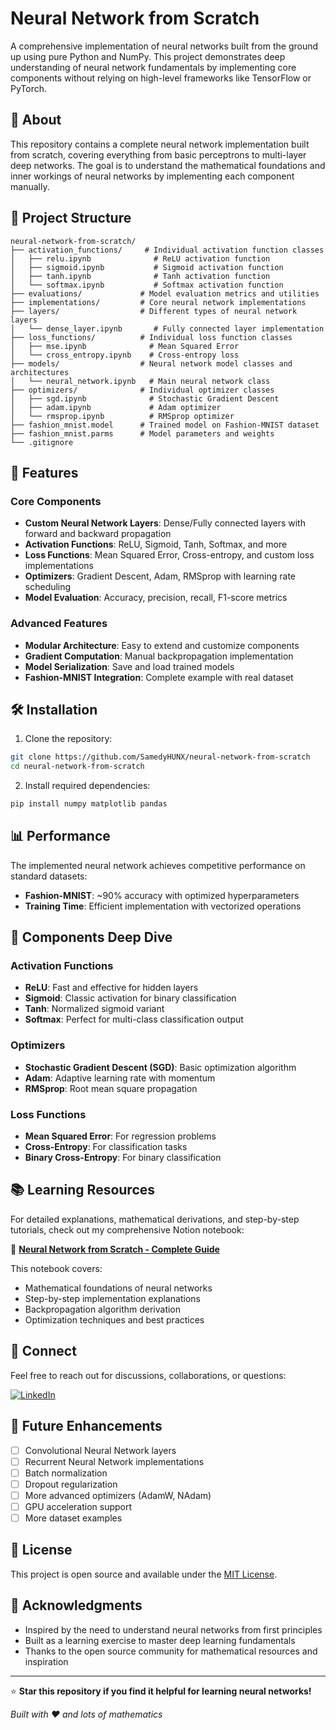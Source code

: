 # Neural Network from Scratch

A comprehensive implementation of neural networks built from the ground up using pure Python and NumPy. This project demonstrates deep understanding of neural network fundamentals by implementing core components without relying on high-level frameworks like TensorFlow or PyTorch.

## 🧠 About

This repository contains a complete neural network implementation built from scratch, covering everything from basic perceptrons to multi-layer deep networks. The goal is to understand the mathematical foundations and inner workings of neural networks by implementing each component manually.

## 📁 Project Structure

```
neural-network-from-scratch/
├── activation_functions/     # Individual activation function classes
│   ├── relu.ipynb              # ReLU activation function
│   ├── sigmoid.ipynb           # Sigmoid activation function
│   ├── tanh.ipynb              # Tanh activation function
│   └── softmax.ipynb           # Softmax activation function
├── evaluations/             # Model evaluation metrics and utilities
├── implementations/         # Core neural network implementations
├── layers/                  # Different types of neural network layers
│   └── dense_layer.ipynb       # Fully connected layer implementation
├── loss_functions/          # Individual loss function classes
│   ├── mse.ipynb              # Mean Squared Error
│   └── cross_entropy.ipynb    # Cross-entropy loss
├── models/                  # Neural network model classes and architectures
│   └── neural_network.ipynb   # Main neural network class
├── optimizers/              # Individual optimizer classes
│   ├── sgd.ipynb              # Stochastic Gradient Descent
│   ├── adam.ipynb             # Adam optimizer
│   └── rmsprop.ipynb          # RMSprop optimizer
├── fashion_mnist.model      # Trained model on Fashion-MNIST dataset
├── fashion_mnist.parms      # Model parameters and weights
└── .gitignore
```

## 🚀 Features

### Core Components
- **Custom Neural Network Layers**: Dense/Fully connected layers with forward and backward propagation
- **Activation Functions**: ReLU, Sigmoid, Tanh, Softmax, and more
- **Loss Functions**: Mean Squared Error, Cross-entropy, and custom loss implementations
- **Optimizers**: Gradient Descent, Adam, RMSprop with learning rate scheduling
- **Model Evaluation**: Accuracy, precision, recall, F1-score metrics

### Advanced Features
- **Modular Architecture**: Easy to extend and customize components
- **Gradient Computation**: Manual backpropagation implementation
- **Model Serialization**: Save and load trained models
- **Fashion-MNIST Integration**: Complete example with real dataset

## 🛠️ Installation

1. Clone the repository:
```bash
git clone https://github.com/SamedyHUNX/neural-network-from-scratch
cd neural-network-from-scratch
```

2. Install required dependencies:
```bash
pip install numpy matplotlib pandas
```

## 📊 Performance

The implemented neural network achieves competitive performance on standard datasets:
- **Fashion-MNIST**: ~90% accuracy with optimized hyperparameters
- **Training Time**: Efficient implementation with vectorized operations

## 🔧 Components Deep Dive

### Activation Functions
- **ReLU**: Fast and effective for hidden layers
- **Sigmoid**: Classic activation for binary classification
- **Tanh**: Normalized sigmoid variant
- **Softmax**: Perfect for multi-class classification output

### Optimizers
- **Stochastic Gradient Descent (SGD)**: Basic optimization algorithm
- **Adam**: Adaptive learning rate with momentum
- **RMSprop**: Root mean square propagation

### Loss Functions
- **Mean Squared Error**: For regression problems
- **Cross-Entropy**: For classification tasks
- **Binary Cross-Entropy**: For binary classification

## 📚 Learning Resources

For detailed explanations, mathematical derivations, and step-by-step tutorials, check out my comprehensive Notion notebook:

🔗 **[Neural Network from Scratch - Complete Guide](https://chivalrous-kitty-57b.notion.site/Neural-Network-from-scratch-1f6dd392cfcb807fa4e3c50a68e88de3)**

This notebook covers:
- Mathematical foundations of neural networks
- Step-by-step implementation explanations
- Backpropagation algorithm derivation
- Optimization techniques and best practices

## 🤝 Connect

Feel free to reach out for discussions, collaborations, or questions:

[![LinkedIn](https://img.shields.io/badge/LinkedIn-0077B5?style=for-the-badge&logo=linkedin&logoColor=white)](https://kh.linkedin.com/in/vadhna-samedy-hun-91a2b01b0)

## 🚧 Future Enhancements

- [ ] Convolutional Neural Network layers
- [ ] Recurrent Neural Network implementations
- [ ] Batch normalization
- [ ] Dropout regularization
- [ ] More advanced optimizers (AdamW, NAdam)
- [ ] GPU acceleration support
- [ ] More dataset examples

## 📄 License

This project is open source and available under the [MIT License](LICENSE).

## 🙏 Acknowledgments

- Inspired by the need to understand neural networks from first principles
- Built as a learning exercise to master deep learning fundamentals
- Thanks to the open source community for mathematical resources and inspiration

---

⭐ **Star this repository if you find it helpful for learning neural networks!**

*Built with ❤️ and lots of mathematics*
